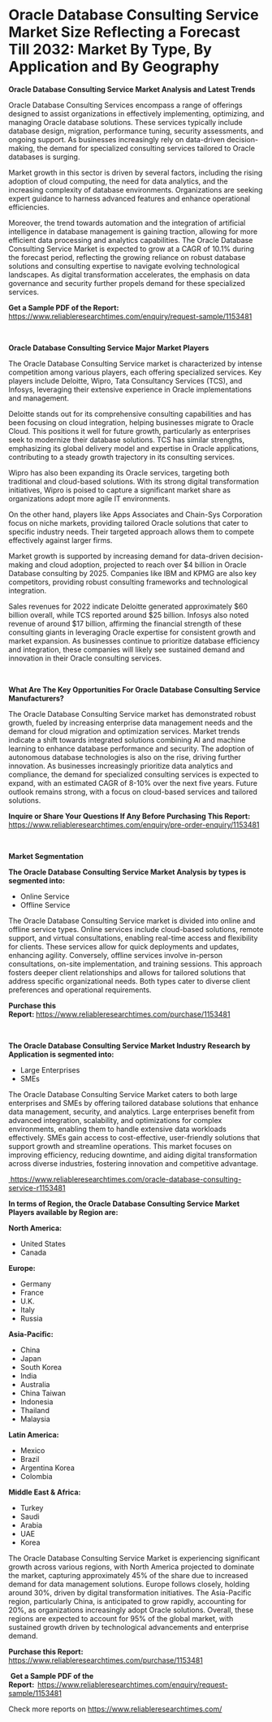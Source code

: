 <p><h1>Oracle Database Consulting Service Market Size Reflecting a Forecast Till 2032: Market By Type, By Application and By Geography</h1></p><p><strong>Oracle Database Consulting Service Market Analysis and Latest Trends</strong></p>
<p><p>Oracle Database Consulting Services encompass a range of offerings designed to assist organizations in effectively implementing, optimizing, and managing Oracle database solutions. These services typically include database design, migration, performance tuning, security assessments, and ongoing support. As businesses increasingly rely on data-driven decision-making, the demand for specialized consulting services tailored to Oracle databases is surging.</p><p>Market growth in this sector is driven by several factors, including the rising adoption of cloud computing, the need for data analytics, and the increasing complexity of database environments. Organizations are seeking expert guidance to harness advanced features and enhance operational efficiencies. </p><p>Moreover, the trend towards automation and the integration of artificial intelligence in database management is gaining traction, allowing for more efficient data processing and analytics capabilities. The Oracle Database Consulting Service Market is expected to grow at a CAGR of 10.1% during the forecast period, reflecting the growing reliance on robust database solutions and consulting expertise to navigate evolving technological landscapes. As digital transformation accelerates, the emphasis on data governance and security further propels demand for these specialized services.</p></p>
<p><strong>Get a Sample PDF of the Report:&nbsp;</strong> <a href="https://www.reliableresearchtimes.com/enquiry/request-sample/1153481?utm_campaign=3297&utm_medium=2&utm_source=Github&utm_content=ia&utm_term=11032025&utm_id=oracle-database-consulting-service">https://www.reliableresearchtimes.com/enquiry/request-sample/1153481</a></p>
<p>&nbsp;</p>
<p><strong>Oracle Database Consulting Service Major Market Players</strong></p>
<p><p>The Oracle Database Consulting Service market is characterized by intense competition among various players, each offering specialized services. Key players include Deloitte, Wipro, Tata Consultancy Services (TCS), and Infosys, leveraging their extensive experience in Oracle implementations and management. </p><p>Deloitte stands out for its comprehensive consulting capabilities and has been focusing on cloud integration, helping businesses migrate to Oracle Cloud. This positions it well for future growth, particularly as enterprises seek to modernize their database solutions. TCS has similar strengths, emphasizing its global delivery model and expertise in Oracle applications, contributing to a steady growth trajectory in its consulting services.</p><p>Wipro has also been expanding its Oracle services, targeting both traditional and cloud-based solutions. With its strong digital transformation initiatives, Wipro is poised to capture a significant market share as organizations adopt more agile IT environments.</p><p>On the other hand, players like Apps Associates and Chain-Sys Corporation focus on niche markets, providing tailored Oracle solutions that cater to specific industry needs. Their targeted approach allows them to compete effectively against larger firms.</p><p>Market growth is supported by increasing demand for data-driven decision-making and cloud adoption, projected to reach over $4 billion in Oracle Database consulting by 2025. Companies like IBM and KPMG are also key competitors, providing robust consulting frameworks and technological integration.</p><p>Sales revenues for 2022 indicate Deloitte generated approximately $60 billion overall, while TCS reported around $25 billion. Infosys also noted revenue of around $17 billion, affirming the financial strength of these consulting giants in leveraging Oracle expertise for consistent growth and market expansion. As businesses continue to prioritize database efficiency and integration, these companies will likely see sustained demand and innovation in their Oracle consulting services.</p></p>
<p>&nbsp;</p>
<p><strong>What Are The Key Opportunities For Oracle Database Consulting Service Manufacturers?</strong></p>
<p><p>The Oracle Database Consulting Service market has demonstrated robust growth, fueled by increasing enterprise data management needs and the demand for cloud migration and optimization services. Market trends indicate a shift towards integrated solutions combining AI and machine learning to enhance database performance and security. The adoption of autonomous database technologies is also on the rise, driving further innovation. As businesses increasingly prioritize data analytics and compliance, the demand for specialized consulting services is expected to expand, with an estimated CAGR of 8-10% over the next five years. Future outlook remains strong, with a focus on cloud-based services and tailored solutions.</p></p>
<p><strong>Inquire or Share Your Questions If Any Before Purchasing This Report:</strong> <a href="https://www.reliableresearchtimes.com/enquiry/pre-order-enquiry/1153481?utm_campaign=3297&utm_medium=2&utm_source=Github&utm_content=ia&utm_term=11032025&utm_id=oracle-database-consulting-service">https://www.reliableresearchtimes.com/enquiry/pre-order-enquiry/1153481</a></p>
<p>&nbsp;</p>
<p><strong>Market Segmentation</strong></p>
<p><strong>The Oracle Database Consulting Service Market Analysis by types is segmented into:</strong></p>
<p><ul><li>Online Service</li><li>Offline Service</li></ul></p>
<p><p>The Oracle Database Consulting Service market is divided into online and offline service types. Online services include cloud-based solutions, remote support, and virtual consultations, enabling real-time access and flexibility for clients. These services allow for quick deployments and updates, enhancing agility. Conversely, offline services involve in-person consultations, on-site implementation, and training sessions. This approach fosters deeper client relationships and allows for tailored solutions that address specific organizational needs. Both types cater to diverse client preferences and operational requirements.</p></p>
<p><strong>Purchase this Report:&nbsp;</strong><a href="https://www.reliableresearchtimes.com/purchase/1153481?utm_campaign=3297&utm_medium=2&utm_source=Github&utm_content=ia&utm_term=11032025&utm_id=oracle-database-consulting-service">https://www.reliableresearchtimes.com/purchase/1153481</a></p>
<p>&nbsp;</p>
<p><strong>The Oracle Database Consulting Service Market Industry Research by Application is segmented into:</strong></p>
<p><ul><li>Large Enterprises</li><li>SMEs</li></ul></p>
<p><p>The Oracle Database Consulting Service Market caters to both large enterprises and SMEs by offering tailored database solutions that enhance data management, security, and analytics. Large enterprises benefit from advanced integration, scalability, and optimizations for complex environments, enabling them to handle extensive data workloads effectively. SMEs gain access to cost-effective, user-friendly solutions that support growth and streamline operations. This market focuses on improving efficiency, reducing downtime, and aiding digital transformation across diverse industries, fostering innovation and competitive advantage.</p></p>
<p><a href="https://www.reliableresearchtimes.com/oracle-database-consulting-service-r1153481?utm_campaign=3297&utm_medium=2&utm_source=Github&utm_content=ia&utm_term=11032025&utm_id=oracle-database-consulting-service">&nbsp;https://www.reliableresearchtimes.com/oracle-database-consulting-service-r1153481</a></p>
<p><strong>In terms of Region, the Oracle Database Consulting Service Market Players available by Region are:</strong></p>
<p>
    <p> <strong> North America: </strong>
        <ul>
            <li>United States</li>
            <li>Canada</li>
        </ul>
        </p> 
    <p> <strong> Europe: </strong>
        <ul>
            <li>Germany</li>
            <li>France</li>
            <li>U.K.</li>
            <li>Italy</li>
            <li>Russia</li>
        </ul>
        </p> 
    <p> <strong> Asia-Pacific: </strong>
        <ul>
            <li>China</li>
            <li>Japan</li>
            <li>South Korea</li>
            <li>India</li>
            <li>Australia</li>
            <li>China Taiwan</li>
            <li>Indonesia</li>
            <li>Thailand</li>
            <li>Malaysia</li>
        </ul>
        </p> 
    <p> <strong> Latin America: </strong>
        <ul>
            <li>Mexico</li>
            <li>Brazil</li>
            <li>Argentina Korea</li>
            <li>Colombia</li>
        </ul>
        </p> 
    <p> <strong> Middle East & Africa: </strong>
        <ul>
            <li>Turkey</li>
            <li>Saudi</li>
            <li>Arabia</li>
            <li>UAE</li>
            <li>Korea</li>
        </ul>
    </p>
    </p>
<p><p>The Oracle Database Consulting Service Market is experiencing significant growth across various regions, with North America projected to dominate the market, capturing approximately 45% of the share due to increased demand for data management solutions. Europe follows closely, holding around 30%, driven by digital transformation initiatives. The Asia-Pacific region, particularly China, is anticipated to grow rapidly, accounting for 20%, as organizations increasingly adopt Oracle solutions. Overall, these regions are expected to account for 95% of the global market, with sustained growth driven by technological advancements and enterprise demand.</p></p>
<p><strong>Purchase this Report: </strong><a href="https://www.reliableresearchtimes.com/purchase/1153481?utm_campaign=3297&utm_medium=2&utm_source=Github&utm_content=ia&utm_term=11032025&utm_id=oracle-database-consulting-service">https://www.reliableresearchtimes.com/purchase/1153481</a></p>
<p>&nbsp;<strong>Get a Sample PDF of the Report:&nbsp;&nbsp;</strong><a href="https://www.reliableresearchtimes.com/enquiry/request-sample/1153481?utm_campaign=3297&utm_medium=2&utm_source=Github&utm_content=ia&utm_term=11032025&utm_id=oracle-database-consulting-service">https://www.reliableresearchtimes.com/enquiry/request-sample/1153481</a></p>
<p><strong></strong></p>
<p>Check more reports on <a href="https://www.reliableresearchtimes.com/?utm_campaign=3297&utm_medium=2&utm_source=Github&utm_content=ia&utm_term=11032025&utm_id=oracle-database-consulting-service">https://www.reliableresearchtimes.com/</a></p>
